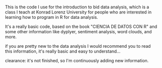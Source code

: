 This is the code I use for the introduction to bid data analysis, which is a class I teach at Konrad Lorenz University for people who are interested in learning how to program in R for data analysis. 

It's a really basic code, based on the book "CIENCIA DE DATOS CON R" and some other information like dyplyer, sentiment analysis, word clouds, and more. 

if you are pretty new to the data analysis I would recommend you to read this information, it's really basic and easy to understand... 

clearance: it's not finished, so I'm continuously adding new information. 
